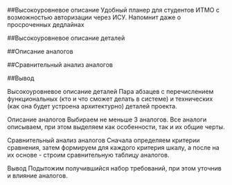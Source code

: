 ##Высокоуровневое описание
Удобный планер для студентов ИТМО с возможностью авторизации через ИСУ. Напомнит даже о просроченных дедлайнах

##Высокоуровневое описание деталей

##Описание аналогов

##Сравнительный анализ аналогов

##Вывод



Высокоуровневое описание деталей
Пара абзацев с перечислением функциональных (кто и что сможет делать в системе) и технических (как она будет устроена архитектурно) деталей проекта.

Описание аналогов
Выбираем не меньше 3 аналогов. Все аналоги описываем, при этом выделяем как особенности, так и их общие черты.

Сравнительный анализ аналогов
Сначала определяем критерии сравнения, затем формируем для каждого критерия шкалу, а после на их основе - строим сравнительную таблицу аналогов.

Вывод
Подытожим получившийся набор требований, при этом уточнив и влияние аналогов.
